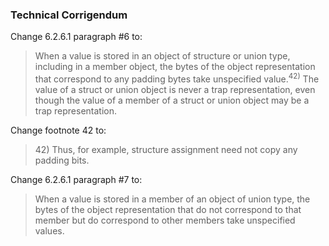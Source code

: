 ### Technical Corrigendum

Change 6.2.6.1 paragraph #6 to:

> When a value is stored in an object of structure or union type, including in a
> member object, the bytes of the object representation that correspond to any
> padding bytes take unspecified value.<sup>42\)</sup> The value of a struct or
> union object is never a trap representation, even though the value of a member
> of a struct or union object may be a trap representation.

Change footnote 42 to:

> 42\) Thus, for example, structure assignment need not copy any padding bits.

Change 6.2.6.1 paragraph #7 to:

> When a value is stored in a member of an object of union type, the bytes of the
> object representation that do not correspond to that member but do correspond to
> other members take unspecified values.
